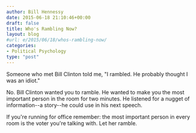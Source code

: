 ```yaml
---
author: Bill Hennessy
date: 2015-06-18 21:10:46+00:00
draft: false
title: Who's Rambling Now?
layout: blog
#url: e/2015/06/18/whos-rambling-now/
categories:
- Political Psychology
type: "post"
---
```


Someone who met Bill Clinton told me, "I rambled. He probably thought I was an idiot."

No. Bill Clinton wanted you to ramble. He wanted to make you the most important person in the room for two minutes. He listened for a nugget of information--a story--he could use in his next speech.

If you're running for office remember: the most important person in every room is the voter you're talking with. Let her ramble.
